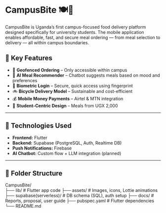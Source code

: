 # CampusBite 🍽️📱

CampusBite is Uganda’s first campus-focused food delivery platform designed specifically for university students. The mobile application enables affordable, fast, and secure meal ordering — from meal selection to delivery — all within campus boundaries.

## 🚀 Key Features

- 📍 **Geofenced Ordering** – Only accessible within campus
- 🤖 **AI Meal Recommender** – Chatbot suggests meals based on mood and preferences
- 🔐 **Biometric Login** – Secure, quick access using fingerprint
- 🚲 **Bicycle Delivery Model** – Sustainable and cost-efficient
- 💰 **Mobile Money Payments** – Airtel & MTN integration
- 🎒 **Student-Centric Design** – Meals from UGX 2,000

---

## 🧱 Technologies Used

- **Frontend:** Flutter  
- **Backend:** Supabase (PostgreSQL, Auth, Realtime DB)  
- **Push Notifications:** Firebase  
- **AI Chatbot:** Custom flow + LLM integration (planned)

---

## 📁 Folder Structure
CampusBite/<br>
├── lib/                    # Flutter app code
├── assets/                 # Images, icons, Lottie animations
├── supabase(serverless)/               # DB schema (SQL), auth setup
├── docs/                   # Reports, proposal, user guide
├── pubspec.yaml            # Flutter dependencies
└── README.md
